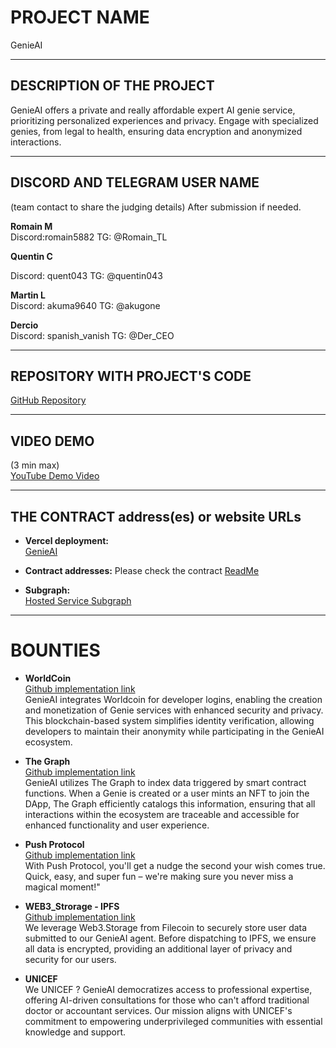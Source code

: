 # PROJECT NAME
GenieAI

---

## DESCRIPTION OF THE PROJECT
GenieAI offers a private and really affordable expert AI genie service, prioritizing personalized experiences and privacy. Engage with specialized genies, from legal to health, ensuring data encryption and anonymized interactions. 

---

## DISCORD AND TELEGRAM USER NAME
(team contact to share the judging details) After submission if needed.

**Romain M**  
Discord:romain5882
TG: @Romain_TL

**Quentin C** 

Discord: quent043 
TG: @quentin043

**Martin L**  
Discord: akuma9640 
TG: @akugone  

**Dercio**  
Discord: spanish_vanish 
TG: @Der_CEO  


---

## REPOSITORY WITH PROJECT'S CODE
[GitHub Repository]([https://github.com/martorian/quo-roma](https://github.com/orgs/GenieAI-Labs/repositories))

---

## VIDEO DEMO
(3 min max)  
[YouTube Demo Video]()

---

## THE CONTRACT address(es) or website URLs


- **Vercel deployment:**  
[GenieAI](https://genieai-zeta.vercel.app/)

- **Contract addresses:**
Please check the contract [ReadMe](https://github.com/GenieAI-Labs/core/blob/main/contracts/README.md)

- **Subgraph:**  
[Hosted Service Subgraph](https://api.studio.thegraph.com/query/58767/genie-ai/version/latest)

---

# BOUNTIES

- **WorldCoin**  
[Github implementation link](https://github.com/GenieAI-Labs/core/tree/main/dapp/src/components/worldcoin)  
GenieAI integrates Worldcoin for developer logins, enabling the creation and monetization of Genie services with enhanced security and     privacy. This blockchain-based system simplifies identity verification, allowing developers to maintain their anonymity while participating in the GenieAI ecosystem.

- **The Graph**  
[Github implementation link](https://github.com/GenieAI-Labs/core/tree/main/subgraph)  
GenieAI utilizes The Graph to index data triggered by smart contract functions. When a Genie is created or a user mints an NFT to join the DApp, The Graph efficiently catalogs this information, ensuring that all interactions within the ecosystem are traceable and accessible for enhanced functionality and user experience.

- **Push Protocol**  
[Github implementation link](https://github.com/GenieAI-Labs/core/tree/main/dapp/src/components/push)  
With Push Protocol, you'll get a nudge the second your wish comes true. Quick, easy, and super fun – we're making sure you never miss a magical moment!"

- **WEB3_Strorage - IPFS**  
[Github implementation link](#)  
We leverage Web3.Storage from Filecoin to securely store user data submitted to our GenieAI agent. Before dispatching to IPFS, we ensure all data is encrypted, providing an additional layer of privacy and security for our users.

- **UNICEF**  
We UNICEF ? GenieAI democratizes access to professional expertise, offering AI-driven consultations for those who can't afford traditional doctor or accountant services. Our mission aligns with UNICEF's commitment to empowering underprivileged communities with essential knowledge and support.

 



